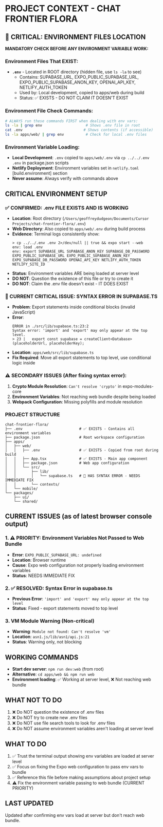 # PROJECT CONTEXT - CHAT FRONTIER FLORA

## 🚨 **CRITICAL: ENVIRONMENT FILES LOCATION**

**MANDATORY CHECK BEFORE ANY ENVIRONMENT VARIABLE WORK:**

### **Environment Files That EXIST:**
- **`.env`** - Located in ROOT directory (hidden file, use `ls -la` to see)
  - Contains: SUPABASE_URL, EXPO_PUBLIC_SUPABASE_URL, EXPO_PUBLIC_SUPABASE_ANON_KEY, OPENAI_API_KEY, NETLIFY_AUTH_TOKEN
  - Used by: Local development, copied to apps/web during build
  - Status: ✅ EXISTS - DO NOT CLAIM IT DOESN'T EXIST

### **Environment File Check Commands:**
```bash
# ALWAYS run these commands FIRST when dealing with env vars:
ls -la | grep env                    # Shows .env file in root
cat .env                            # Shows contents (if accessible)
ls -la apps/web/ | grep env          # Check for local .env files
```

### **Environment Variable Loading:**
- **Local Development**: `.env` copied to `apps/web/.env` via `cp ../../.env .env` in package.json scripts
- **Netlify Deployment**: Environment variables set in `netlify.toml` [build.environment] section
- **Never assume**: Always verify with commands above

## CRITICAL ENVIRONMENT SETUP

### ✅ CONFIRMED: .env FILE EXISTS AND IS WORKING
- **Location**: Root directory (`/Users/geoffreydudgeon/Documents/Cursor Projects/chat-frontier-flora/.env`)
- **Web Directory**: Also copied to `apps/web/.env` during build process
- **Evidence**: Terminal logs consistently show:
  ```
  > cp ../../.env .env 2>/dev/null || true && expo start --web
  env: load .env
  env: export SUPABASE_URL SUPABASE_ANON_KEY SUPABASE_DB_PASSWORD EXPO_PUBLIC_SUPABASE_URL EXPO_PUBLIC_SUPABASE_ANON_KEY EXPO_SUPABASE_DB_PASSWORD OPENAI_API_KEY NETLIFY_AUTH_TOKEN NETLIFY_SITE_ID
  ```
- **Status**: Environment variables ARE being loaded at server level
- **DO NOT**: Question the existence of this file or try to create it
- **DO NOT**: Claim the .env file doesn't exist - IT DOES EXIST

### 🚨 CURRENT CRITICAL ISSUE: SYNTAX ERROR IN SUPABASE.TS
- **Problem**: Export statements inside conditional blocks (invalid JavaScript)
- **Error**:
  ```
  ERROR in ./src/lib/supabase.ts:23:2
  Syntax error: 'import' and 'export' may only appear at the top level.
  > 23 |   export const supabase = createClient<Database>(placeholderUrl, placeholderKey);
  ```
- **Location**: `apps/web/src/lib/supabase.ts`
- **Fix Required**: Move all export statements to top level, use conditional logic inside

### ⚠️ SECONDARY ISSUES (After fixing syntax error):
1. **Crypto Module Resolution**: `Can't resolve 'crypto'` in expo-modules-core
2. **Environment Variables**: Not reaching web bundle despite being loaded
3. **Webpack Configuration**: Missing polyfills and module resolution

### PROJECT STRUCTURE
```
chat-frontier-flora/
├── .env                          # ✅ EXISTS - Contains all environment variables
├── package.json                  # Root workspace configuration
├── apps/
│   ├── web/
│   │   ├── .env                  # ✅ EXISTS - Copied from root during build
│   │   ├── App.tsx               # ✅ EXISTS - Main app component
│   │   ├── package.json          # Web app configuration
│   │   └── src/
│   │       ├── lib/
│   │       │   └── supabase.ts   # 🚨 HAS SYNTAX ERROR - NEEDS IMMEDIATE FIX
│   │       └── contexts/
│   └── mobile/
└── packages/
    ├── ui/
    └── shared/
```

## CURRENT ISSUES (as of latest browser console output)

### 1. ⚠️ PRIORITY: Environment Variables Not Passed to Web Bundle
- **Error**: `EXPO_PUBLIC_SUPABASE_URL: undefined`
- **Location**: Browser runtime
- **Cause**: Expo web configuration not properly loading environment variables
- **Status**: NEEDS IMMEDIATE FIX

### 2. ✅ RESOLVED: Syntax Error in supabase.ts
- **Previous Error**: `'import' and 'export' may only appear at the top level`
- **Status**: Fixed - export statements moved to top level

### 3. VM Module Warning (Non-critical)
- **Warning**: `Module not found: Can't resolve 'vm'`
- **Location**: `asn1.js/lib/asn1/api.js:21`
- **Status**: Warning only, not blocking

## WORKING COMMANDS
- **Start dev server**: `npm run dev:web` (from root)
- **Alternative**: `cd apps/web && npm run web`
- **Environment loading**: ✅ Working at server level, ❌ Not reaching web bundle

## WHAT NOT TO DO
1. ❌ Do NOT question the existence of .env files
2. ❌ Do NOT try to create new .env files
3. ❌ Do NOT use file search tools to look for .env files
4. ❌ Do NOT assume environment variables aren't loading at server level

## WHAT TO DO
1. ✅ Trust the terminal output showing env variables are loaded at server level
2. ✅ Focus on fixing the Expo web configuration to pass env vars to bundle
3. ✅ Reference this file before making assumptions about project setup
4. ⚠️ Fix the environment variable passing to web bundle (CURRENT PRIORITY)

## LAST UPDATED
Updated after confirming env vars load at server but don't reach web bundle.
